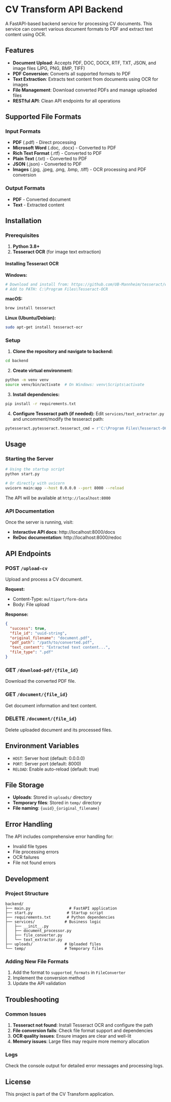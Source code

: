 # CV Transform API Backend

A FastAPI-based backend service for processing CV documents. This service can convert various document formats to PDF and extract text content using OCR.

## Features

- **Document Upload**: Accepts PDF, DOC, DOCX, RTF, TXT, JSON, and image files (JPG, PNG, BMP, TIFF)
- **PDF Conversion**: Converts all supported formats to PDF
- **Text Extraction**: Extracts text content from documents using OCR for images
- **File Management**: Download converted PDFs and manage uploaded files
- **RESTful API**: Clean API endpoints for all operations

## Supported File Formats

### Input Formats
- **PDF** (.pdf) - Direct processing
- **Microsoft Word** (.doc, .docx) - Converted to PDF
- **Rich Text Format** (.rtf) - Converted to PDF
- **Plain Text** (.txt) - Converted to PDF
- **JSON** (.json) - Converted to PDF
- **Images** (.jpg, .jpeg, .png, .bmp, .tiff) - OCR processing and PDF conversion

### Output Formats
- **PDF** - Converted document
- **Text** - Extracted content

## Installation

### Prerequisites

1. **Python 3.8+**
2. **Tesseract OCR** (for image text extraction)

#### Installing Tesseract OCR

**Windows:**
```bash
# Download and install from: https://github.com/UB-Mannheim/tesseract/wiki
# Add to PATH: C:\Program Files\Tesseract-OCR
```

**macOS:**
```bash
brew install tesseract
```

**Linux (Ubuntu/Debian):**
```bash
sudo apt-get install tesseract-ocr
```

### Setup

1. **Clone the repository and navigate to backend:**
```bash
cd backend
```

2. **Create virtual environment:**
```bash
python -m venv venv
source venv/bin/activate  # On Windows: venv\Scripts\activate
```

3. **Install dependencies:**
```bash
pip install -r requirements.txt
```

4. **Configure Tesseract path (if needed):**
Edit `services/text_extractor.py` and uncomment/modify the tesseract path:
```python
pytesseract.pytesseract.tesseract_cmd = r'C:\Program Files\Tesseract-OCR\tesseract.exe'
```

## Usage

### Starting the Server

```bash
# Using the startup script
python start.py

# Or directly with uvicorn
uvicorn main:app --host 0.0.0.0 --port 8000 --reload
```

The API will be available at `http://localhost:8000`

### API Documentation

Once the server is running, visit:
- **Interactive API docs**: http://localhost:8000/docs
- **ReDoc documentation**: http://localhost:8000/redoc

## API Endpoints

### POST `/upload-cv`
Upload and process a CV document.

**Request:**
- Content-Type: `multipart/form-data`
- Body: File upload

**Response:**
```json
{
  "success": true,
  "file_id": "uuid-string",
  "original_filename": "document.pdf",
  "pdf_path": "/path/to/converted.pdf",
  "text_content": "Extracted text content...",
  "file_type": ".pdf"
}
```

### GET `/download-pdf/{file_id}`
Download the converted PDF file.

### GET `/document/{file_id}`
Get document information and text content.

### DELETE `/document/{file_id}`
Delete uploaded document and its processed files.

## Environment Variables

- `HOST`: Server host (default: 0.0.0.0)
- `PORT`: Server port (default: 8000)
- `RELOAD`: Enable auto-reload (default: true)

## File Storage

- **Uploads**: Stored in `uploads/` directory
- **Temporary files**: Stored in `temp/` directory
- **File naming**: `{uuid}_{original_filename}`

## Error Handling

The API includes comprehensive error handling for:
- Invalid file types
- File processing errors
- OCR failures
- File not found errors

## Development

### Project Structure
```
backend/
├── main.py                 # FastAPI application
├── start.py               # Startup script
├── requirements.txt       # Python dependencies
├── services/             # Business logic
│   ├── __init__.py
│   ├── document_processor.py
│   ├── file_converter.py
│   └── text_extractor.py
├── uploads/              # Uploaded files
└── temp/                 # Temporary files
```

### Adding New File Formats

1. Add the format to `supported_formats` in `FileConverter`
2. Implement the conversion method
3. Update the API validation

## Troubleshooting

### Common Issues

1. **Tesseract not found**: Install Tesseract OCR and configure the path
2. **File conversion fails**: Check file format support and dependencies
3. **OCR quality issues**: Ensure images are clear and well-lit
4. **Memory issues**: Large files may require more memory allocation

### Logs

Check the console output for detailed error messages and processing logs.

## License

This project is part of the CV Transform application.


